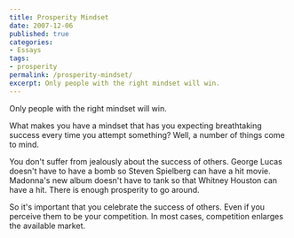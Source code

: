 ```yaml
---
title: Prosperity Mindset
date: 2007-12-06
published: true
categories:
- Essays
tags: 
- prosperity
permalink: /prosperity-mindset/
excerpt: Only people with the right mindset will win.
---
```

Only people with the right mindset will win.

What makes you have a mindset that has you expecting breathtaking success every time you attempt something?  Well, a number of things come to mind.

You don't suffer from jealously about the success of others. George Lucas doesn't have to have a bomb so Steven Spielberg can have a hit movie. Madonna's new album doesn't have to tank so that Whitney Houston can have a hit. There is enough prosperity to go around.

So it's important that you celebrate the success of others. Even if you perceive them to be your competition. In most cases, competition enlarges the available market.